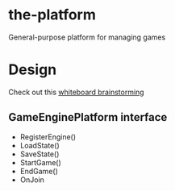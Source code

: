 # the-platform
General-purpose platform for managing games


# Design

Check out this [whiteboard brainstorming](https://excalidraw.com/#json=5887080794161152,ogBjGqxgSBmoLgp31tNkXg)



## GameEnginePlatform interface

- RegisterEngine()
- LoadState()
- SaveState()
- StartGame()
- EndGame()
- OnJoin




